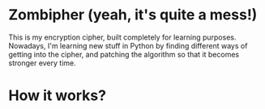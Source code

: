 Zombipher (yeah, it's quite a mess!)
======

This is my encryption cipher, built completely for learning purposes. Nowadays, I'm learning new stuff in Python by finding different ways of getting into the cipher, and patching the algorithm so that it becomes stronger every time.

How it works?
======